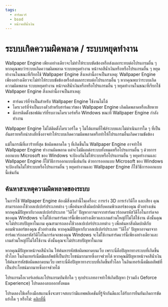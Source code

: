 ```yaml
---
tags:
  - ฮาร์ดแวร์
  - bsod
  - หน้าจอสีน้ำเงิน
---
```


# ระบบเกิดความผิดพลาด / ระบบหยุดทำงาน
Wallpaper Engine เพียงอย่างเดียวจะไม่ทำให้ระบบขัดข้องหรือส่งผลกระทบต่อโปรแกรมอื่น ๆ หากคุณพบว่าระบบเกิดความผิดพลาด ระบบหยุดทำงาน หน้าจอสีน้ำเงินหรือหรือโปรแกรมอื่น ๆ หยุดทำงานในขณะที่เรียกใช้ Wallpaper Engine สิ่งเหล่านี้อาจเป็นสาเหตุ: Wallpaper Engine เพียงอย่างเดียวจะไม่ทำให้ระบบขัดข้องหรือส่งผลกระทบต่อโปรแกรมอื่น ๆ หากคุณพบว่าระบบเกิดความผิดพลาด ระบบหยุดทำงาน หน้าจอสีน้ำเงินหรือหรือโปรแกรมอื่น ๆ หยุดทำงานในขณะที่เรียกใช้ Wallpaper Engine สิ่งเหล่านี้อาจเป็นสาเหตุ:

* ฮาร์ดแวร์ที่จำเป็นสำหรับ Wallpaper Engine ใช้งานไม่ได้
* ไดรเวอร์ที่จำเป็นบางตัวสำหรับฮาร์ดแวร์ของ Wallpaper Engine เกิดผิดพลาดหรือเสียหาย
* มีการติดตั้งซอฟต์แวร์ที่รบกวนไดรเวอร์หรือ Windows ขณะที่ Wallpaper Engine กำลังทำงาน

Wallpaper Engine ไม่ได้ติดตั้งไดรเวอร์ใด ๆ ไม่ได้แทนที่ไฟล์ระบบและไม่ดำเนินการใด ๆ ที่เป็นอันตรายหรือน่าสงสัยซึ่งอาจทำให้ระบบเกิดความผิดพลาดหรือทำให้โปรแกรมอื่นเกิดความขัดข้อง

แม้ในกรณีที่เลวร้ายที่สุด ข้อผิดพลาดใด ๆ ที่เกิดขึ้นใน Wallpaper Engine อาจทำให้ Wallpaper Engine ทำงานผิดพลาด แต่จะไม่มีผลต่อระบบทั้งหมดหรือโปรแกรมอื่น ๆ ด้วยการออกแบบ Microsoft ของ Windows จะป้องกันไม่ให้ระบบหรือโปรแกรมอื่น ๆ หยุดทำงานและ Wallpaper Engine ก็ใช้วิธีการออกแบบนี้เช่นกัน ด้วยการออกแบบ Microsoft ของ Windows จะป้องกันไม่ให้ระบบหรือโปรแกรมอื่น ๆ หยุดทำงานและ Wallpaper Engine ก็ใช้วิธีการออกแบบนี้เช่นกัน

## ค้นหาสาเหตุความผิดพลาดของระบบ
ในการใช้ Wallpaper Engine ต้องมีสิ่งเหล่านี้ในเครื่อง: การเร่ง 3D การเร่งวิดีโอ และเสียง คุณสามารถลองใช้วอลเปเปอร์ประเภทต่าง ๆ เพื่อค้นหาสิ่งผิดปกติกับคอมพิวเตอร์ของคุณ ตัวอย่างเช่น หากคุณมีปัญหากับวอลเปเปอร์ประเภท 'วิดีโอ' ปัญหาอาจมาจากฮาร์ดแวร์ถอดรหัสวิดีโอในการ์ดจอของคุณ Windows จะไม่ใช้งานฮาร์ดแวร์นี้เพียงอย่างเดียวและเกมส่วนใหญ่ก็ไม่ได้ใช้งาน ดังนั้นคุณจะไม่ประสบปัญหาในเกม คุณสามารถลองใช้วอลเปเปอร์ประเภทต่าง ๆ เพื่อค้นหาสิ่งผิดปกติกับคอมพิวเตอร์ของคุณ ตัวอย่างเช่น หากคุณมีปัญหากับวอลเปเปอร์ประเภท 'วิดีโอ' ปัญหาอาจมาจากฮาร์ดแวร์ถอดรหัสวิดีโอในการ์ดจอของคุณ Windows จะไม่ใช้งานฮาร์ดแวร์นี้เพียงอย่างเดียวและเกมส่วนใหญ่ก็ไม่ได้ใช้งาน ดังนั้นคุณจะไม่ประสบปัญหาในเกม

หากคุณมีปัญหาหน้าจอสีน้ำเงิน ให้ค้นหารหัสข้อผิดพลาดบนเว็บ เพราะนี่คือปัญหาทางระบบที่เกิดขึ้นทั่วโลก ในอินเทอร์เน็ตมีผลลัพธ์ที่เป็นประโยชน์มากมายซึ่งอาจช่วยได้ หากคุณมีปัญหาหน้าจอสีน้ำเงิน ให้ค้นหารหัสข้อผิดพลาดบนเว็บ เพราะนี่คือปัญหาทางระบบที่เกิดขึ้นทั่วโลก ในอินเทอร์เน็ตมีผลลัพธ์ที่เป็นประโยชน์มากมายซึ่งอาจช่วยได้

โปรแกรมโอเวอร์เลย์และโปรแกรมบันทึกใด ๆ ทุกประเภทอาจทำให้เกิดปัญหา (รวมถึง Geforce Experience) โปรดลองลบออกทั้งหมด

โปรดลองใช้เครื่องมือสแกนซึ่งจะตรวจสอบว่ามีแอพพลิเคชันที่รู้จักกันดีและได้รับการยืนยันเกิดการขัดแย้งใด ๆ หรือไม่: [คลิกที่นี่](/debug/scantool.html)